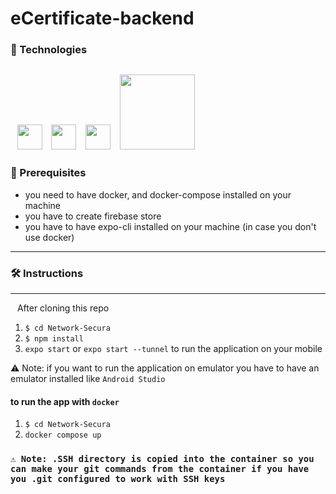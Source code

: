 # eCertificate-backend
### 📍 Technologies
&ensp;<img src="https://upload.wikimedia.org/wikipedia/commons/thumb/a/a7/React-icon.svg/768px-React-icon.svg.png?20220125121207" width="40"/> &nbsp; <img src="https://www.shareicon.net/download/2016/07/08/117547_developer.svg" width="40"/> &nbsp;  <img src="https://cdn.icon-icons.com/icons2/2389/PNG/512/expo_logo_icon_145293.png" width="40"/> &nbsp; <img src="https://upload.wikimedia.org/wikipedia/commons/thumb/e/e0/Mqtt-hor.svg/768px-Mqtt-hor.svg.png?20210308002911" width="120"/> &nbsp;  
---
 ### 📍 Prerequisites
* you need to have docker, and docker-compose installed on your machine
* you have to create firebase store
* you have to have expo-cli installed on your machine (in case you don't use docker)
---
### 🛠 Instructions
---
&ensp; After cloning this repo  
1. ``` $ cd Network-Secura ```
2. ``` $ npm install ```
3. ``` expo start ``` or ``` expo start --tunnel ``` to run the application on your mobile

⚠️ Note: if you want to run the application on emulator you have to have an emulator installed like ``` Android Studio ```

#### to run the app with ``` docker ```

1. ``` $ cd Network-Secura ```
2. ``` docker compose up ```


### ``` ⚠️ Note: .SSH directory is copied into the container so you can make your git commands from the container if you have you .git configured to work with SSH keys  ``` 
